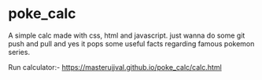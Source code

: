 # poke_calc

A simple calc made with css, html and javascript.
just wanna do some git push and pull and yes it pops some useful facts regarding famous pokemon series.

Run calculator:-
https://masterujjval.github.io/poke_calc/calc.html
